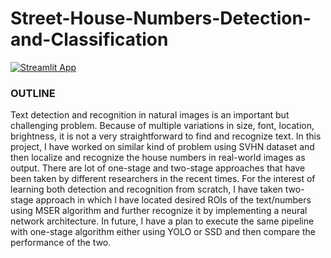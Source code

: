 # Street-House-Numbers-Detection-and-Classification

[![Streamlit App](https://static.streamlit.io/badges/streamlit_badge_black_white.svg)](https://share.streamlit.io/neha8092/Street-House-Numbers-Detection-and-Classification/app/)


### OUTLINE
Text detection and recognition in natural images is an important but challenging problem. Because of multiple variations in size, font, location, brightness, it is not a very straightforward to find and recognize text. In this project, I have worked on similar kind of problem using SVHN dataset and then localize and recognize the house numbers in real-world images as output. 
There are lot of one-stage and two-stage approaches that have been taken by different researchers in the recent times. For the interest of learning both detection and recognition from scratch, I have taken two-stage approach in which I have located desired ROIs of the text/numbers using MSER algorithm and further recognize it by implementing a neural network architecture.
In future, I have a plan to execute the same pipeline with one-stage algorithm either using YOLO or SSD and then compare the performance of the two.


